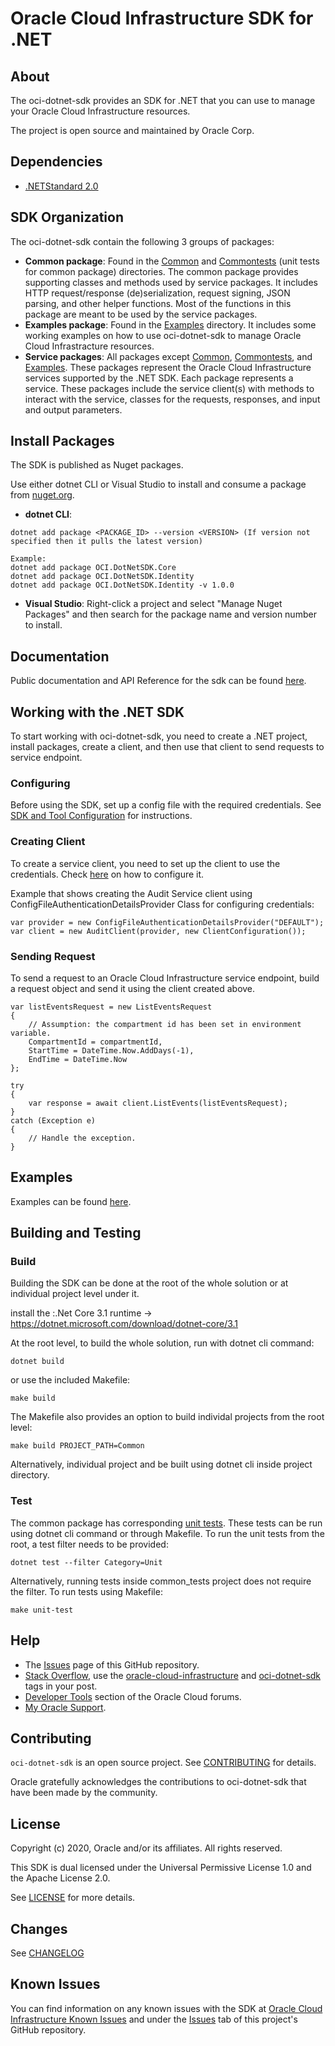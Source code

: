 # Oracle Cloud Infrastructure SDK for .NET

## About

The oci-dotnet-sdk provides an SDK for .NET that you can use to manage your Oracle Cloud Infrastructure resources.

The project is open source and maintained by Oracle Corp.

## Dependencies

- [.NETStandard 2.0](https://dotnet.microsoft.com/platform/dotnet-standard)

## SDK Organization

The oci-dotnet-sdk contain the following 3 groups of packages:

- **Common package**: Found in the [Common](/Common) and [Commontests](/Commontests) (unit tests for common package) directories.
  The common package provides supporting classes and methods used by service packages.
  It includes HTTP request/response (de)serialization, request signing, JSON parsing, and other helper functions.
  Most of the functions in this package are meant to be used by the service packages.
- **Examples package**: Found in the [Examples](/Examples) directory. It includes some working examples on how to use
  oci-dotnet-sdk to manage Oracle Cloud Infrastracture resources.
- **Service packages**: All packages except [Common](/Common), [Commontests](/Commontests), and [Examples](/Examples). These packages represent
  the Oracle Cloud Infrastructure services supported by the .NET SDK. Each package represents a service.
  These packages include the service client(s) with methods to interact with the service, classes for the requests,
  responses, and input and output parameters.

## Install Packages

The SDK is published as Nuget packages.

Use either dotnet CLI or Visual Studio to install and consume a package from [nuget.org](https://www.nuget.org/packages?q=oci).

- **dotnet CLI**:

```
dotnet add package <PACKAGE_ID> --version <VERSION> (If version not specified then it pulls the latest version)

Example:
dotnet add package OCI.DotNetSDK.Core
dotnet add package OCI.DotNetSDK.Identity
dotnet add package OCI.DotNetSDK.Identity -v 1.0.0
```

- **Visual Studio**:
  Right-click a project and select "Manage Nuget Packages" and then search for the package name and version number to install.

## Documentation

Public documentation and API Reference for the sdk can be found [here](https://docs.cloud.oracle.com/en-us/iaas/Content/API/SDKDocs/dotnetsdk.htm).

## Working with the .NET SDK

To start working with oci-dotnet-sdk, you need to create a .NET project, install packages, create a client, and then use that client to send requests to service endpoint.

### Configuring

Before using the SDK, set up a config file with the required credentials. See [SDK and Tool Configuration](https://docs.us-phoenix-1.oraclecloud.com/Content/API/Concepts/sdkconfig.htm) for instructions.

### Creating Client

To create a service client, you need to set up the client to use the credentials.
Check [here](https://docs.cloud.oracle.com/en-us/iaas/Content/API/SDKDocs/dotnetsdkgettingstarted.htm#configuring) on how to configure it.

Example that shows creating the Audit Service client using ConfigFileAuthenticationDetailsProvider Class for configuring credentials:

```
var provider = new ConfigFileAuthenticationDetailsProvider("DEFAULT");
var client = new AuditClient(provider, new ClientConfiguration());
```

### Sending Request

To send a request to an Oracle Cloud Infrastructure service endpoint, build a request object and send it using the client created above.

```
var listEventsRequest = new ListEventsRequest
{
    // Assumption: the compartment id has been set in environment variable.
    CompartmentId = compartmentId,
    StartTime = DateTime.Now.AddDays(-1),
    EndTime = DateTime.Now
};

try
{
    var response = await client.ListEvents(listEventsRequest);
}
catch (Exception e)
{
    // Handle the exception.
}
```

## Examples

Examples can be found [here](/Examples).

## Building and Testing

### Build

Building the SDK can be done at the root of the whole solution or at individual project level under it.

install the :.Net Core 3.1 runtime -> https://dotnet.microsoft.com/download/dotnet-core/3.1

At the root level, to build the whole solution, run with dotnet cli command:

```
dotnet build
```

or use the included Makefile:

```
make build
```

The Makefile also provides an option to build individal projects from the root level:

```
make build PROJECT_PATH=Common
```

Alternatively, individual project and be built using dotnet cli inside project directory.

### Test

The common package has corresponding [unit tests](/Commontests).
These tests can be run using dotnet cli command or through Makefile.
To run the unit tests from the root, a test filter needs to be provided:

```
dotnet test --filter Category=Unit
```

Alternatively, running tests inside common_tests project does not require the filter.
To run tests using Makefile:

```
make unit-test
```

## Help

* The [Issues](https://github.com/oracle/oci-dotnet-sdk/issues) page of this GitHub repository.
* [Stack Overflow](https://stackoverflow.com/), use the [oracle-cloud-infrastructure](https://stackoverflow.com/questions/tagged/oracle-cloud-infrastructure) and [oci-dotnet-sdk](https://stackoverflow.com/questions/tagged/oci-dotnet-sdk) tags in your post.
* [Developer Tools](https://community.oracle.com/community/groundbreakers/oracle-cloud/cloud-infrastructure/content) section of the Oracle Cloud forums.
* [My Oracle Support](https://support.oracle.com/portal/).

## Contributing

`oci-dotnet-sdk` is an open source project. See [CONTRIBUTING](/CONTRIBUTING.md) for details.

Oracle gratefully acknowledges the contributions to oci-dotnet-sdk that have been made by the community.

## License

Copyright (c) 2020, Oracle and/or its affiliates. All rights reserved.

This SDK is dual licensed under the Universal Permissive License 1.0 and the Apache License 2.0.

See [LICENSE](/LICENSE.txt) for more details.

## Changes

See [CHANGELOG](/CHANGELOG.md)

## Known Issues

You can find information on any known issues with the SDK at [Oracle Cloud Infrastructure Known Issues](https://docs.cloud.oracle.com/en-us/iaas/Content/knownissues.htm) and under the [Issues](https://github.com/oracle/oci-dotnet-sdk/issues) tab of this project's GitHub repository.
